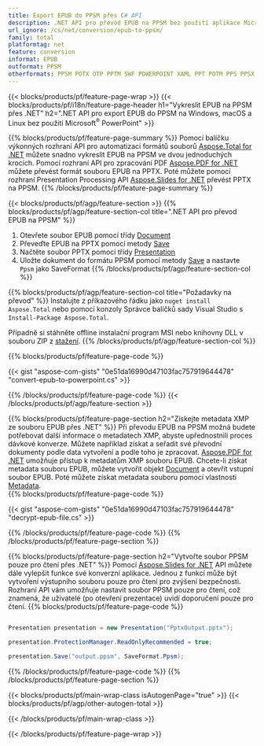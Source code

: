 ```yaml
---
title: Export EPUB do PPSM přes C# API
description: .NET API pro převod EPUB na PPSM bez použití aplikace Microsoft Word
url_ignore: /cs/net/conversion/epub-to-ppsm/
family: total
platformtag: net
feature: conversion
informat: EPUB
outformat: PPSM
otherformats: PPSM POTX OTP PPTM SWF POWERPOINT XAML PPT POTM PPS PPSX POT
---
```

{{< blocks/products/pf/feature-page-wrap >}}
{{< blocks/products/pf/i18n/feature-page-header h1="Vykreslit EPUB na PPSM přes .NET" h2=".NET API pro export EPUB do PPSM na Windows, macOS a Linux bez použití Microsoft<sup>&reg;</sup> PowerPoint" >}}

{{% blocks/products/pf/feature-page-summary %}}
Pomocí balíčku výkonných rozhraní API pro automatizaci formátů souborů [Aspose.Total for .NET](https://products.aspose.com/total/net/) můžete snadno vykreslit EPUB na PPSM ve dvou jednoduchých krocích. Pomocí rozhraní API pro zpracování PDF [Aspose.PDF for .NET](https://products.aspose.com/pdf/net/) můžete převést formát souboru EPUB na PPTX. Poté můžete pomocí rozhraní Presentation Processing API [Aspose.Slides for .NET](https://products.aspose.com/slides/net/) převést PPTX na PPSM.
{{% /blocks/products/pf/feature-page-summary  %}}

{{< blocks/products/pf/agp/feature-section >}}
{{% blocks/products/pf/agp/feature-section-col title=".NET API pro převod EPUB na PPSM" %}}
1. Otevřete soubor EPUB pomocí třídy [Document](https://reference.aspose.com/pdf/net/aspose.pdf/document)
2. Převeďte EPUB na PPTX pomocí metody [Save](https://reference.aspose.com/pdf/net/aspose.pdf.document/save/methods/5)
3. Načtěte soubor PPTX pomocí třídy [Presentation](https://reference.aspose.com/slides/net/aspose.slides/presentation)
4. Uložte dokument do formátu PPSM pomocí metody [Save](https://reference.aspose.com/slides/net/aspose.slides.presentation/save/methods/5) a nastavte `Ppsm` jako SaveFormat
{{% /blocks/products/pf/agp/feature-section-col %}}

{{% blocks/products/pf/agp/feature-section-col title="Požadavky na převod" %}}
Instalujte z příkazového řádku jako ```nuget install Aspose.Total``` nebo pomocí konzoly Správce balíčků sady Visual Studio s ```Install-Package Aspose.Total```.

Případně si stáhněte offline instalační program MSI nebo knihovny DLL v souboru ZIP z [stažení](https://releases.aspose.com/total/net).
{{% /blocks/products/pf/agp/feature-section-col %}}

{{% blocks/products/pf/feature-page-code %}}
{{< gist "aspose-com-gists" "0e51da16990d47103fac757919644478" "convert-epub-to-powerpoint.cs" >}}
{{% /blocks/products/pf/feature-page-code %}}
{{< /blocks/products/pf/agp/feature-section >}}

{{% blocks/products/pf/feature-page-section  h2="Získejte metadata XMP ze souboru EPUB přes .NET" %}}
Při převodu EPUB na PPSM možná budete potřebovat další informace o metadatech XMP, abyste upřednostnili proces dávkové konverze. Můžete například získat a seřadit své převodní dokumenty podle data vytvoření a podle toho je zpracovat. [Aspose.PDF for .NET](https://products.aspose.com/pdf/net/) umožňuje přístup k metadatům XMP souboru EPUB. Chcete-li získat metadata souboru EPUB, můžete vytvořit objekt [Document](https://reference.aspose.com/pdf/net/aspose.pdf/document) a otevřít vstupní soubor EPUB. Poté můžete získat metadata souboru pomocí vlastnosti [Metadata](https://reference.aspose.com/pdf/net/aspose.pdf/document/properties/metadata).  
{{% blocks/products/pf/feature-page-code %}}
{{< gist "aspose-com-gists" "0e51da16990d47103fac757919644478" "decrypt-epub-file.cs" >}}
{{% /blocks/products/pf/feature-page-code  %}}
{{% /blocks/products/pf/feature-page-section %}}

{{% blocks/products/pf/feature-page-section  h2="Vytvořte soubor PPSM pouze pro čtení přes .NET" %}}
Pomocí [Aspose.Slides for .NET](https://products.aspose.com/slides/net/) API můžete dále vylepšit funkce své konverzní aplikace. Jednou z funkcí může být vytvoření výstupního souboru pouze pro čtení pro zvýšení bezpečnosti. Rozhraní API vám umožňuje nastavit soubor PPSM pouze pro čtení, což znamená, že uživatelé (po otevření prezentace) uvidí doporučení pouze pro čtení. 
{{% blocks/products/pf/feature-page-code %}}

```cs

Presentation presentation = new Presentation("PptxOutput.pptx");

presentation.ProtectionManager.ReadOnlyRecommended = true;

presentation.Save("output.ppsm", SaveFormat.Ppsm);     
```

{{% /blocks/products/pf/feature-page-code  %}}
{{% /blocks/products/pf/feature-page-section %}}

{{< blocks/products/pf/main-wrap-class isAutogenPage="true" >}}
{{< blocks/products/pf/agp/other-autogen-total >}}


{{< /blocks/products/pf/main-wrap-class >}}

{{< /blocks/products/pf/feature-page-wrap >}}